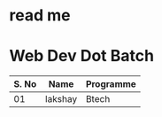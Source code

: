 # read me

<h1>Web Dev Dot Batch</h1>

|S. No     | Name | Programme   |
|----|---|-|
| 01 | lakshay | Btech 
